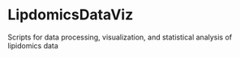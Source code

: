 # LipdomicsDataViz
Scripts for data processing, visualization, and statistical analysis of lipidomics data
